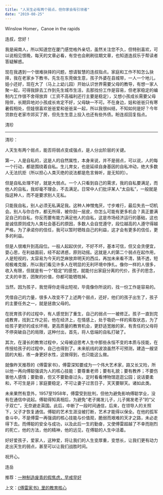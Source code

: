 ```yaml
---
title: "人天生必有两个弱点，但你家会有引领者"
date: "2019-08-25"
---
```


Winslow Homer，Canoe in the rapids  

  

连叔，您好！

  

我是闽南人，所以知道您在厦门感觉格外亲切，虽然关注您不久，但特别喜欢，可以说相见恨晚，每天的文章必看，有空也会刷刷往期文章，也知道连叔乐于帮读者答疑解惑。

  

现在我遇到一个很难抉择的问题，想请智慧的连叔指点。家庭和工作不知怎么抉择，我在老家乡下教书，先生在东莞做生意，孩子外婆在县城带，一人一个地儿，娃小还好，现在大了（马上上幼儿园）开始认识世界需要父母的教导，有想一家人聚一起，可得我辞去工作到先生城市生活，去那找份工作是容易，但老家稳定的编制内工作很不舍得放弃（工资不高福利还行主要是稳定），又想小孩成长需要父母陪伴，长期异地对小孩成长肯定不好，父母缺一不可。不在身边，娃和爸爸只有寒暑假相处，但娃很喜欢爸爸爱和爸爸呆一起，所以我很纠结，不知如何是好？今年贷款在老家市郊买了房，但先生生意上投入也还有些外债。盼连叔回复指点。

  

清珍

  

* * *

  

清珍：

  

人天生有两个弱点，能否将弱点变成强点，是人分出阶层的关键。

  

第一，人是自私的，这是人的自然属性，本身来说，并不是弱点，可以说，人的每一个行动，都是围绕着自私。生儿育女，也是延续自身基因的自私冲动，绝大多数人无法抗拒（所以担心人类灭绝的说法都是危言耸听，是无知的）。

  

但是自私处理不好，就是大弱点。一个人只看到自己的需求，我的自私要满足，而他人的自私，我却毫不理会，不去满足。日常中人们批评某人“太自私”，一般就是指这种人，而不是要求别人无私。

  

只能我自私，别人必须无私满足我。这种人神憎鬼厌，寸步难行，最后失去一切机会。别人与你合作，都无所得，被你刮一层皮，你怎么可能有更多机会？真正要满足自己的自私，你反而要有能力满足他人的自私，这是市场经济运行的基础，这也是诚信原则成为人类社会基石的原因，多数人会自觉遵守，段位越高的人遵守得越严格，为了承诺你的信任，我可以暂时牺牲自己的利益，这才会有更多的信任，更多的利益。

  

但是人很难升到高段位。一般人起起伏伏，不好不坏，基本可信，但又会贪便宜，耍心思，在利益面前，经不起诱惑，原则动摇。这就是人的第二个弱点在起作用，人是短视的，太容易为今天的芝麻放弃明天的西瓜，再加未来看不清，猜不透，短视极难克服，所以我们看见许多人在明显的无利环境中挣扎。像你一样的人很多，收入有限，但就是有一个“稳定”的感觉，就能付出家庭分离的代价，孩子的思念，丈夫的辛苦，团聚的价值，你都可能牺牲掉。

  

当然，因为孩子，我觉得你走得出短视，毕竟像你所说的，找一份工作是容易的。

  

凭借自己的力量，很多人改变不了上述两个弱点，还好，他们的孩子出生了，孩子的主要任务之一，就是拯救父母的。

  

在抚育孩子的过程中，有人感觉到了重生，自己的弱点一一被修正。孩子一直到完成教育，找到工作之前，他在经济上，在情感上，处于吸奶一样的索取状态，为了给孩子更好的成长环境，更高质量的教育机会，更舒适宽敞的家，有责任的父母将不停突破自己的局限，这种付出，首先，将人低端的自私打破了。

  

其次，在漫长的教育过程中，父母被迫思考人生中那些永恒不变的本质与技能，在传授给孩子的过程中，自己也得到了。未来航线的波浪虽然不可预测，建造一艘坚固的大船，练一身更好水性，这做得到，也只能这么做。

  

就像昨天推荐的《傅雷家书》，傅雷深知要成为一个伟大艺术家，路又长又险，所以他一再向傅聪强调为人的核心技能：要尊重老师；要有礼貌；要有教养；不要伤害他人感情；要勤奋，但又不要勤奋过头，定时看看博物馆逛逛公园；说话要柔和，不可生是非；家庭要稳定，不可让妻子过苦日子，天天要聊天。诸如此类。

  

未来果然有意外，1957至1958年，傅雷受到批判，但他为避免影响傅聪学业，没有在通信中说起。傅聪得知真相后，为避免“老子揭发儿子，儿子揭发老子”的“父子双亡”，无奈避走英国。此后，中断了一段时间通信，后来，在领导人的关照下，父子才恢复通信。傅聪的艺术生涯没被打断，艺术才能得以保全。在他的孤军奋斗中，不是傅雷一再强调的核心技能与价值观，脆弱而艰难的天才之路，未必走得下去。而傅聪的安全与成功，以及此后一生的勤奋，又使傅雷超越了不幸而刚烈的死亡，他的方法，他的精神，他的远见，在傅聪的人生中活着。

  

好好爱孩子，爱家人，这种爱，将让我们的人生变厚重，变悠长，让我们更有动力走出天生的弱点，甚至可以让我们战胜时间。

  

祝开心。

  

连岳

  

推荐：[一种制造废青的假焦虑，早戒早好](http://mp.weixin.qq.com/s?__biz=MjM5NDU0Mjk2MQ==&mid=2651634555&idx=1&sn=c963b260331e8ab007ce6f88f6756c6e&chksm=bd7e3f658a09b673574c6cc57eba14e0f2bdc79930e2288e67794902b2beeea4a68af7bfdee3&scene=21#wechat_redirect)  

上文：[《傅雷家书》里的教育核心](http://mp.weixin.qq.com/s?__biz=MjM5NDU0Mjk2MQ==&mid=2651634641&idx=1&sn=10833dc3e7d519c88d0391d8e9d5dcee&chksm=bd7e3fcf8a09b6d9b904514a14d95d1e66f65e7a808a2e1c00ac8e14b88bfa85351b82261e60&scene=21#wechat_redirect)
